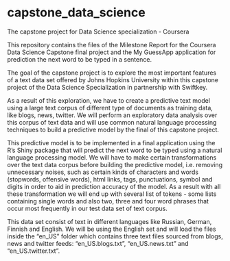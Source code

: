 # capstone_data_science
The capstone project for Data Science specialization - Coursera

This repository contains the files of the Milestone Report for the Coursera Data Science Capstone final project and the My GuessApp application for prediction the next word to be typed in a sentence.

The goal of the capstone project is to explore the most important features of a text data set offered by Johns Hopkins University within this capstone project of the Data Science Specialization in partnership with Swiftkey.

As a result of this exploration, we have to create a predictive text model using a large text corpus of different type of documents as training data, like blogs, news, twitter. We will perform an exploratory data analysis over this corpus of text data and will use common natural language processing techniques to build a predictive model by the final of this capstone project.

This predictive model is to be implemented in a final application using the R’s Shiny package that will predict the next word to be typed using a natural language processing model. We will have to make certain transformations over the text data corpus before building the predictive model, i.e. removing unnecessary noises, such as certain kinds of characters and words (stopwords, offensive words), html links, tags, punctuations, symbol and digits in order to aid in prediction accuracy of the model. As a result with all these transformation we will end up with several list of tokens - some lists containing single words and also two, three and four word phrases that occur most frequently in our test data set of text corpus.

This data set consist of text in different languages like Russian, German, Finnish and English. We will be using the English set and will load the files inside the “en_US” folder which contains three text files sourced from blogs, news and twitter feeds: “en_US.blogs.txt”, “en_US.news.txt” and “en_US.twitter.txt”.
